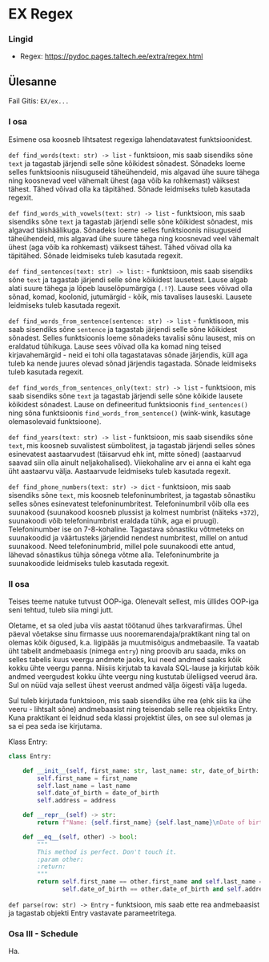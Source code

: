 # EX Regex

### Lingid
- Regex: https://pydoc.pages.taltech.ee/extra/regex.html

## Ülesanne
Fail Gitis: `EX/ex...`

### I osa
Esimene osa koosneb lihtsatest regexiga
lahendatavatest funktsioonidest.

`def find_words(text: str) -> list` - funktsioon, mis saab sisendiks
sõne ``text`` ja tagastab järjendi selle sõne kõikidest sõnadest.
Sõnadeks loeme selles funktsioonis niisuguseid täheühendeid, mis
algavad ühe suure tähega ning koosnevad veel vähemalt ühest (aga võib
ka rohkemast) väiksest tähest. Tähed võivad olla ka täpitähed.
Sõnade leidmiseks tuleb kasutada regexit.

``def find_words_with_vowels(text: str) -> list`` - funktsioon, mis saab sisendiks
sõne ``text`` ja tagastab järjendi selle sõne kõikidest sõnadest,
mis algavad täishäälikuga.
Sõnadeks loeme selles funktsioonis niisuguseid täheühendeid, mis
algavad ühe suure tähega ning koosnevad veel vähemalt ühest (aga võib
ka rohkemast) väiksest tähest. Tähed võivad olla ka täpitähed.
Sõnade leidmiseks tuleb kasutada regexit.

``def find_sentences(text: str) -> list:`` - funktsioon, mis saab
sisendiks sõne ``text`` ja tagastab järjendi selle sõne kõikidest lausetest.
Lause algab alati suure tähega ja lõpeb lauselõpumärgiga (``.!?``).
Lause sees võivad olla sõnad, komad, koolonid, jutumärgid - kõik, mis tavalises lauseski.
Lausete leidmiseks tuleb kasutada regexit.

``def find_words_from_sentence(sentence: str) -> list`` - funktisoon, mis
saab sisendiks sõne ``sentence`` ja tagastab järjendi selle sõne kõikidest sõnadest.
Selles funktsioonis loeme sõnadeks tavalisi sõnu lausest, mis on eraldatud tühikuga.
Lause sees võivad olla ka komad ning teised kirjavahemärgid - neid ei tohi olla
tagastatavas sõnade järjendis, küll aga tuleb ka nende juures olevad sõnad järjendis
tagastada. Sõnade leidmiseks tuleb kasutada regexit.

``def find_words_from_sentences_only(text: str) -> list`` - funktsioon, mis saab
sisendiks sõne ``text`` ja tagastab järjendi selle sõne kõikide lausete kõikidest
sõnadest. Lause on defineeritud funktsioonis ``find_sentences()`` ning sõna
funktsioonis ``find_words_from_sentence()`` (wink-wink, kasutage olemasolevaid funktsioone).

``def find_years(text: str) -> list`` - funktsioon, mis saab sisendiks sõne ``text``,
mis koosneb suvalistest sümbolitest, ja tagastab järjendi selles sõnes esinevatest
aastaarvudest (täisarvud ehk int, mitte sõned) (aastaarvud saavad siin olla ainult neljakohalised).
Viiekohaline arv ei anna ei kaht ega üht aastaarvu välja. Aastaarvude leidmiseks tuleb kasutada regexit.

``def find_phone_numbers(text: str) -> dict`` - funktsioon, mis saab sisendiks sõne ``text``,
mis koosneb telefoninumbritest, ja tagastab sõnastiku selles sõnes esinevatest telefoninumbritest.
Telefoninumbril võib olla ees suunakood (suunakood koosneb plussist ja kolmest numbrist (näiteks `+372`),
suunakoodi võib telefoninumbrist eraldada tühik, aga ei pruugi). Telefoninumber ise on 7-8-kohaline.
Tagastava sõnastiku võtmeteks on suunakoodid ja väärtusteks järjendid nendest numbritest,
millel on antud suunakood. Need telefoninumbrid, millel pole suunakoodi ette antud, lähevad
sõnastikus tühja sõnega võtme alla. Telefoninumbrite ja suunakoodide leidmiseks tuleb kasutada regexit.

### II osa
Teises teeme natuke tutvust OOP-iga.
Olenevalt sellest, mis üllides OOP-iga
seni tehtud, tuleb siia mingi jutt.

Oletame, et sa oled juba viis aastat töötanud ühes tarkvarafirmas.
Ühel päeval võetakse sinu firmasse uus nooremarendaja/praktikant ning tal on olemas kõik õigused, k.a.
ligipääs ja muutmisõigus andmebaasile. Ta vaatab üht tabelit andmebaasis (nimega `entry`) ning
proovib aru saada, miks on selles tabelis kuus veergu andmete jaoks, kui need andmed saaks kõik kokku
ühte veergu panna. Niisiis kirjutab ta kavala SQL-lause ja kirjutab kõik andmed veergudest kokku ühte veergu
ning kustutab üleliigsed veerud ära. Sul on nüüd vaja sellest ühest veerust andmed välja õigesti välja lugeda.

Sul tuleb kirjutada funktsioon, mis saab sisendiks ühe rea (ehk siis ka ühe veeru - lihtsalt sõne) andmebaasist
ning teisendab selle rea objektiks Entry. Kuna praktikant ei leidnud seda klassi projektist üles, on see
sul olemas ja sa ei pea seda ise kirjutama.

Klass Entry:
```py 
class Entry:

    def __init__(self, first_name: str, last_name: str, date_of_birth: int, address: str):
        self.first_name = first_name
        self.last_name = last_name
        self.date_of_birth = date_of_birth
        self.address = address

    def __repr__(self) -> str:
        return f"Name: {self.first_name} {self.last_name}\nDate of birth: {self.date_of_birth}\nAddress: {self.address}"

    def __eq__(self, other) -> bool:
        """
        This method is perfect. Don't touch it.
        :param other:
        :return:
        """
        return self.first_name == other.first_name and self.last_name == other.last_name and \
               self.date_of_birth == other.date_of_birth and self.address == other.address

```

`def parse(row: str) -> Entry` - funktsioon, mis saab ette rea andmebaasist
ja tagastab objekti Entry vastavate parameetritega.


### Osa III - Schedule

Ha.